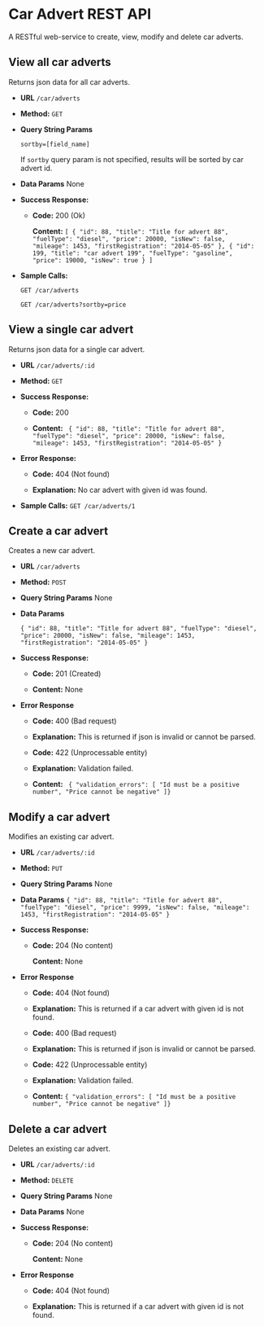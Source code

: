 # Car Advert REST API
A RESTful web-service to create, view, modify and delete car adverts.

**View all car adverts**
----
  Returns json data for all car adverts.

* **URL**
  `/car/adverts`

* **Method:**
  `GET`
  
*  **Query String Params**
   
   `sortby=[field_name]`

   If `sortby` query param is not specified, results will be sorted by car advert id.
* **Data Params**
    None

* **Success Response:**
 
  * **Code:** 200 (Ok)
  
    **Content:** `[
		      {
		      "id": 88,
		      "title": "Title for advert 88",
		      "fuelType": "diesel",
		      "price": 20000,
		      "isNew": false,
		      "mileage": 1453,
		      "firstRegistration": "2014-05-05"
		   },
		      {
		      "id": 199,
		      "title": "car advert 199",
		      "fuelType": "gasoline",
		      "price": 19000,
		      "isNew": true
		   }
]`

* **Sample Calls:**

  `GET /car/adverts`
  
  `GET /car/adverts?sortby=price`

**View a single car advert**
----
  Returns json data for a single car advert.

* **URL**
  `/car/adverts/:id`

* **Method:**
  `GET`
  
* **Success Response:**
  * **Code:** 200 
  
  * **Content:** `
		      {
		      "id": 88,
		      "title": "Title for advert 88",
		      "fuelType": "diesel",
		      "price": 20000,
		      "isNew": false,
		      "mileage": 1453,
		      "firstRegistration": "2014-05-05"
		   }`
* **Error Response:**
  * **Code:** 404 (Not found)
  
  *  **Explanation:** No car advert with given id was found.

* **Sample Calls:**
 `GET /car/adverts/1`

 **Create a car advert**
----
  Creates a new car advert.

* **URL**
  `/car/adverts`

* **Method:**
  `POST`
  
*  **Query String Params**
   None

* **Data Params**

  `{
		      "id": 88,
		      "title": "Title for advert 88",
		      "fuelType": "diesel",
		      "price": 20000,
		      "isNew": false,
		      "mileage": 1453,
		      "firstRegistration": "2014-05-05"
		   }`

* **Success Response:**
 
  * **Code:** 201 (Created)
  
   * **Content:** None

* **Error Response**

  * **Code:** 400 (Bad request)
  
  * **Explanation:** This is returned if json is invalid or cannot be parsed.

  * **Code:** 422 (Unprocessable entity)
  
  * **Explanation:** Validation failed.
  
  * **Content:**
  `
  {
  "validation_errors": [
   "Id must be a positive number",
   "Price cannot be negative"
  ]}`

 **Modify a car advert**
----
  Modifies an existing car advert.

* **URL**
  `/car/adverts/:id`

* **Method:**
  `PUT`
  
*  **Query String Params**
   None

* **Data Params**
 `
		  {
		      "id": 88,
		      "title": "Title for advert 88",
		      "fuelType": "diesel",
		      "price": 9999,
		      "isNew": false,
		      "mileage": 1453,
		      "firstRegistration": "2014-05-05"
		   }
 `

* **Success Response:**
 
  * **Code:** 204 (No content)
  
    **Content:** None

* **Error Response**

  * **Code:** 404 (Not found)
  
  * **Explanation:** This is returned if a car advert with given id is not found.

  * **Code:** 400 (Bad request)
  
  * **Explanation:** This is returned if json is invalid or cannot be parsed.

  * **Code:** 422 (Unprocessable entity)
  
  * **Explanation:** Validation failed.
  
  * **Content:**
  `
  {
  "validation_errors": [
   "Id must be a positive number",
   "Price cannot be negative"
  ]}
  `

 **Delete a car advert**
----
  Deletes an existing car advert.

* **URL**
  `/car/adverts/:id`

* **Method:**
  `DELETE`
  
*  **Query String Params**
   None

* **Data Params**
None

* **Success Response:**
 
  * **Code:** 204 (No content)
  
    **Content:** None

* **Error Response**

  * **Code:** 404 (Not found)
  
  * **Explanation:** This is returned if a car advert with given id is not found.

